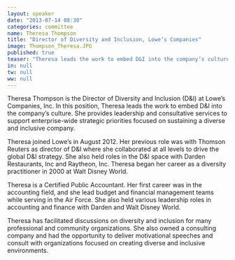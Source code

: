 ```yaml
---
layout: speaker
date: "2013-07-14 08:30"
categories: committee
name: Theresa Thompson
title: "Director of Diversity and Inclusion, Lowe’s Companies"
image: Thompson_Theresa.JPG
published: true
teaser: "Theresa leads the work to embed D&I into the company’s culture. She provides leadership and consultative services to support enterprise-wide strategic priorities focused on sustaining a diverse and inclusive company."
in: null
tw: null
ww: null
---
```


Theresa Thompson is the Director of Diversity and Inclusion (D&I) at Lowe’s Companies, Inc. In this position, Theresa leads the work to embed D&I into the company’s culture. She provides leadership and consultative services to support enterprise-wide strategic priorities focused on sustaining a diverse and inclusive company. 

Theresa joined Lowe’s in August 2012. Her previous role was with Thomson Reuters as director of D&I where she collaborated at all levels to drive the global D&I strategy. She also held roles in the D&I space with Darden Restaurants, Inc and Raytheon, Inc. Theresa began her career as a diversity practitioner in 2000 at Walt Disney World.   

Theresa is a Certified Public Accountant. Her first career was in the accounting field, and she lead budget and financial management teams while serving in the Air Force.  She also held various leadership roles in accounting and finance with Darden and Walt Disney World. 

Theresa has facilitated discussions on diversity and inclusion for many professional and community organizations. She also owned a consulting company and had the opportunity to deliver motivational speeches and consult with organizations focused on creating diverse and inclusive environments.  
